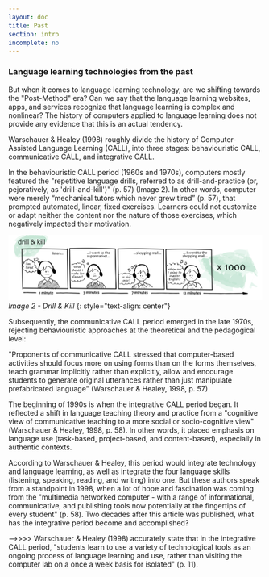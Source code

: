```yaml
---
layout: doc
title: Past
section: intro
incomplete: no
---
```


### Language learning technologies from the past

But when it comes to language learning technology, are we shifting towards the "Post-Method" era? Can we say that the language learning websites, apps, and services recognize that language learning is complex and nonlinear? The history of computers applied to language learning does not provide any evidence that this is an actual tendency. 

Warschauer & Healey (1998) roughly divide the history of Computer-Assisted Language Learning (CALL), into three stages: behaviouristic CALL, communicative CALL, and integrative CALL.

In the behaviouristic CALL period (1960s and 1970s), computers mostly featured the "repetitive language drills, referred to as drill-and-practice (or, pejoratively, as 'drill-and-kill')" (p. 57) (Image 2). In other words, computer were merely “mechanical tutors which never grew tired” (p. 57), that prompted automated, linear, fixed exercises. Learners could not customize or adapt neither the content nor the nature of those exercises, which negatively impacted their motivation.

[![Image 2 - Drill & Kill](/images/doc1-intro-drills.jpg)](/images/doc1-intro-drills.jpg)
_Image 2 - Drill & Kill_
{: style="text-align: center"}

Subsequently, the communicative CALL period emerged in the late 1970s, rejecting behaviouristic approaches at the theoretical and the pedagogical level:

"Proponents of communicative CALL stressed that computer-based activities should focus more on using forms than on the forms themselves, teach grammar implicitly rather than explicitly, allow and encourage students to generate original utterances rather than just manipulate prefabricated language" (Warschauer & Healey, 1998, p. 57)

The beginning of 1990s is when the integrative CALL period began. It reflected a shift in language teaching theory and practice from a "cognitive view of communicative teaching to a more social or socio-cognitive view" (Warschauer & Healey, 1998, p. 58). In other words, it placed emphasis on language use (task-based, project-based, and content-based), especially in authentic contexts.

According to Warschauer & Healey, this period would integrate technology and language learning, as well as integrate the four language skills (listening, speaking, reading, and writing) into one. But these authors speak from a standpoint in 1998, when a lot of hope and fascination was coming from the "multimedia networked computer - with a range of informational, communicative, and publishing tools now potentially at the fingertips of every student" (p. 58).  Two decades after this article was published, what has the integrative period become and accomplished?


-->>>> Warschauer & Healey (1998) accurately state that in the integrative CALL period, "students learn to use a variety of technological tools as an ongoing process of language learning and use, rather than visiting the computer lab on a once a week basis for isolated" (p. 11). 